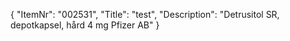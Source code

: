 {
  "ItemNr": "002531",
  "Title": "test",
  "Description": "Detrusitol SR, depotkapsel, hård 4 mg Pfizer AB"
}